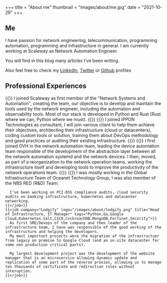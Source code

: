 +++
title = "About me"
thumbnail = "images/about/me.jpg"
date = "2021-10-29"
+++

## Me

I have passion for network engineering, telecommunication, programming automation, programming and infrastructure in general.
I am currently working at Scaleway as Network Automation Engineer.

You will find in this blog many articles I've been writing.

Also feel free to check my [LinkedIn](https://linkedin.com/in/mpoussin), [Twitter](https://twitter.com/Kedare) or [Github](https://github.com/kedare) profiles

## Professional Experiences
<div class="job-experiences">
    {{<job company="Scaleway - ILIAD Group" logo="/images/about/scaleway.png" title="Network Automation Engineer" tags="Python,Rust,Cisco,Juniper,Orchestration,Workflow Management,Observability">}}
      I joined Scaleway as first member of the "Network Systems and Automation", creating the team, our objective is to develop and maintain the tools used by the network engineer, including the automation and observability tools.
      Most of our stack is developed in Python and Rust (Rust where we can, Python where we must).
    {{</job>}}
    {{<job company="IPPON Technologies" logo="/images/about/ippon.png" title="DevOps, Cloud & Infrastructure Consultant" tags="Python,Go,AWS,GCP,Azure,DevOps">}}
      I joined IPPON Technologies as consultant, I will join various client to help them achieve their objectives, architecting their infrastructure (cloud or datacenters),
      coding custom tools or solution, training them about DevOps methodology and good practices
      or auditing their existing infrastructure.
    {{</job>}}
    {{<job company="OVH" logo="/images/about/ovh.png" title="Network Automation Tech Lead | Network Operations Dev Lead" tags="Python,Go,Cisco,Arista,Orchestration,Workflow Management">}}
      I first joined OVH in the network automation team, leading the device automation team responsible of the development of the abstraction layer between all the network automation systemd and the network devices.
      I then, moved, as part of a reorganization to the network operation teams, working the infrastructure itself and developing tools to improve the productivity of the network operations team.
    {{</job>}}
    {{<job company="Oceanet Technology" logo="/images/about/oceanet.png" title="Infrastructure Architect" tags="Python,Juniper,AWS,Security,Kubernetes,PCI-DSS">}}
      I was mostly working in the Global Infrastructure Team of Oceanet Technology Group, I was also member of the NBS RED (R&D) Team.
      
      I've been working on PCI-DSS compliance audits, cloud security audits on banking infrastructure, kubernetes and datacenter networking.
    {{</job>}}
    {{<job company="Lodgify" logo="/images/about/lodgify.png" title="Head of Infrastructure, IT Manager" tags="Python,Go,Google Cloud,Kubernetes,Salt,CICD,CockroachDB,MongoDB,Fortinet,Security">}}
      As first SRE/Devops of the company and then leader of the infrastructure team, I have was responsible of the good working of the infrastructure and helping the developers.
      My most important projects were the migration of the infrastructuer from legacy on premise to Google Cloud (and an on-site datacenter for some non production critical parts).

      My largest development project was the development of the website manager that is an microservice allowing dynamic update and replication of some part of the reverse proxies, allowing us to manage ten thousands of certificate and redirection rules without interuption.
    {{</job>}}
</div>
